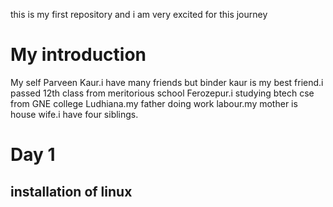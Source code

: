 this is my first repository 
and i am very excited for this journey 
# My introduction 
My self Parveen Kaur.i have many friends but binder kaur is my best friend.i passed 12th class from meritorious school Ferozepur.i studying btech cse from GNE college  Ludhiana.my father doing work labour.my mother is house wife.i have four siblings.
# Day 1
## installation of linux 
